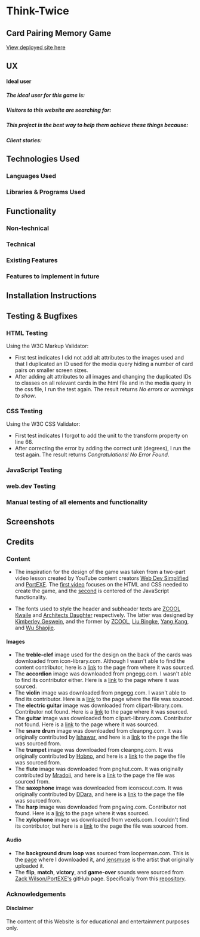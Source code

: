 # Think-Twice

## Card Pairing Memory Game

[View deployed site here](https://pablo1793.github.io/mp2-think-twice-memory-game/)

## UX

#### Ideal user

##### The ideal user for this game is:

##### Visitors to this website are searching for:

##### This project is the best way to help them achieve these things because:

##### Client stories:

## Technologies Used

### Languages Used

### Libraries & Programs Used

## Functionality

### Non-technical

### Technical

### Existing Features

### Features to implement in future

## Installation Instructions

## Testing & Bugfixes

### HTML Testing

Using the W3C Markup Validator:

* First test indicates I did not add alt attributes to the images used and that I duplicated an ID used for the media query hiding a number of card pairs on smaller screen sizes.
* After adding alt attributes to all images and changing the duplicated IDs to classes on all relevant cards in the html file and in the media query in the css file, I run the test again. The result returns *No errors or warnings to show*.

### CSS Testing

Using the W3C CSS Validator:

* First test indicates I forgot to add the unit to the transform property on line 66.
* After correcting the error by adding the correct unit (degrees), I run the test again. The result returns *Congratulations! No Error Found*.

### JavaScript Testing



### web.dev Testing

### Manual testing of all elements and functionality

## Screenshots

## Credits

### Content

* The inspiration for the design of the game was taken from a two-part video lesson created by YouTube content creators [Web Dev Simplified](https://www.youtube.com/channel/UCFbNIlppjAuEX4znoulh0Cw) and [PortEXE](https://www.youtube.com/channel/UCjGQyJCSU_VVMTu5nigonqg). The [first video](https://www.youtube.com/watch?v=28VfzEiJgy4) focuses on the HTML and CSS needed to create the game, and the [second](https://www.youtube.com/watch?v=3uuQ3g92oPQ) is centered of the JavaScript functionality.

* The fonts used to style the header and subheader texts are [ZCOOL Kwaile](https://fonts.google.com/specimen/ZCOOL+KuaiLe) and [Architects Daughter](https://fonts.google.com/specimen/Architects+Daughter?preview.text=Time%20Flips&preview.text_type=custom#standard-styles) respectively. The latter was designed by [Kimberley Geswein](https://fonts.google.com/?preview.text=Time%20Flips&preview.text_type=custom&query=Kimberly+Geswein), and the former by [ZCOOL](https://fonts.google.com/?query=ZCOOL), [Liu Bingke](https://fonts.google.com/?query=Liu+Bingke), [Yang Kang](https://fonts.google.com/?query=Yang+Kang), and [Wu Shaojie](https://fonts.google.com/?query=Wu+Shaojie).

#### Images

* The **treble-clef** image used for the design on the back of the cards was downloaded from icon-library.com. Although I wasn't able to find the content contributor, here is a [link](https://icon-library.com/icon/musical-notes-icon-5.html) to the page from where it was sourced.
* The **accordion** image was downloaded from pngegg.com. I wasn't able to find its contributor either. Here is a [link](https://www.pngegg.com/en/png-zddaf) to the page where it was sourced.
* The **violin** image was downloaded from pngegg.com. I wasn't able to find its contributor. Here is a [link](https://www.pngegg.com/en/png-exaxv) to the page where the file was sourced.
* The **electric guitar** image was downloaded from clipart-library.com. Contributor not found. Here is a [link](http://clipart-library.com/clip-art/electric-guitar-silhouette-16.htm) to the page where it was sourced.
* The **guitar** image was downloaded from clipart-library.com. Contributor not found. Here is a [link](http://clipart-library.com/clip-art/electric-guitar-silhouette-21.htm) to the page where it was sourced.
* The **snare drum** image was downloaded from cleanpng.com. It was originally contributed by [Ishawar](https://www.cleanpng.com/users/@ishawar.html), and here is a [link](https://www.cleanpng.com/png-snare-drums-drum-stick-a-drum-dog-5575172/) to the page the file was sourced from.
* The **trumpet** image was downloaded from cleanpng.com. It was originally contributed by [Hobno](https://www.cleanpng.com/users/@hobno.html), and here is a [link](https://www.cleanpng.com/png-drawing-vector-graphics-clip-art-portable-network-7014149/) to the page the file was sourced from.
* The **flute** image was downloaded from pnghut.com. It was originally contributed by [Mradoii](https://pnghut.com/user/mradoii), and here is a [link](https://pnghut.com/png/SVBFi5tFvk/musical-instruments-western-concert-flute-silhouette-transparent-png#) to the page the file was sourced from.
* The **saxophone** image was downloaded from iconscout.com. It was originally contributed by [DDara](https://iconscout.com/contributors/ddara), and here is a [link](https://iconscout.com/icon/saxophone-2157836) to the page the file was sourced from.
* The **harp** image was downloaded from pngwing.com. Contributor not found. Here is a [link](https://www.pngwing.com/en/free-png-byhey) to the page where it was sourced.
* The **xylophone** image ws downloaded from vexels.com. I couldn't find its contributor, but here is a [link](https://www.vexels.com/png-svg/preview/223515/xylophone-instrument-black-design) to the page the file was sourced from.

#### Audio

* The **background drum loop** was sourced from looperman.com. This is the [page](https://www.looperman.com/loops/detail/123116/classical-drum-by-krolbeats-free-120bpm-classical-drum-loop) where I downloaded it, and [jensmuse](https://www.looperman.com/loops?mid=Krolbeats) is the artist that originally uploaded it.
* The **flip**, **match**, **victory**, and **game-over** sounds were sourced from [Zack Wilson/PortEXE's](https://github.com/portexe) gitHub page. Specifically from this [repository](https://github.com/portexe/Mix-Or-Match/tree/tutorial-code).

### Acknowledgements

#### Disclaimer

The content of this Website is for educational and entertainment purposes only.